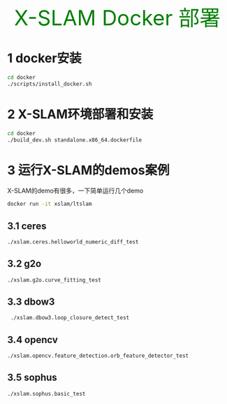 <center> <font color="green" size=10> X-SLAM Docker 部署</font></center>

# 1 docker安装

```bash
cd docker
./scripts/install_docker.sh
```



# 2 X-SLAM环境部署和安装

```bash
cd docker
./build_dev.sh standalone.x86_64.dockerfile
```



# 3 运行X-SLAM的demos案例

X-SLAM的demo有很多，一下简单运行几个demo

```bash
docker run -it xslam/ltslam
```



## 3.1 ceres

```bash
./xslam.ceres.helloworld_numeric_diff_test
```

## 3.2 g2o

```bash
./xslam.g2o.curve_fitting_test
```

## 3.3 dbow3

```bash
 ./xslam.dbow3.loop_closure_detect_test
```

## 3.4 opencv

```bash
./xslam.opencv.feature_detection.orb_feature_detector_test
```

## 3.5 sophus

```bash
./xslam.sophus.basic_test
```

